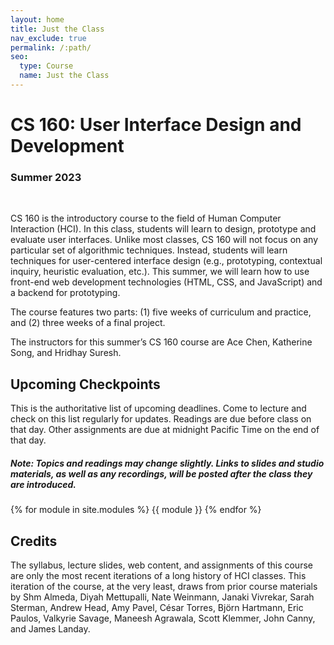 ```yaml
---
layout: home
title: Just the Class
nav_exclude: true
permalink: /:path/
seo:
  type: Course
  name: Just the Class
---
```


# CS 160: User Interface Design and Development
### Summer 2023

&nbsp;

CS 160 is the introductory course to the field of Human Computer Interaction (HCI). In this class, students will learn to design, prototype and evaluate user interfaces. Unlike most classes, CS 160 will not focus on any particular set of algorithmic techniques. Instead, students will learn techniques for user-centered interface design (e.g., prototyping, contextual inquiry, heuristic evaluation, etc.). This summer, we will learn how to use front-end web development technologies (HTML, CSS, and JavaScript) and a backend for prototyping.

The course features two parts: (1) five weeks of curriculum and practice, and (2) three weeks of a final project.

The instructors for this summer’s CS 160 course are Ace Chen, Katherine Song, and Hridhay Suresh.

## Upcoming Checkpoints

This is the authoritative list of upcoming deadlines. Come to lecture and check on this list regularly for updates. Readings are due before class on that day. Other assignments are due at midnight Pacific Time on the end of that day.

##### Note: Topics and readings may change slightly. Links to slides and studio materials, as well as any recordings, will be posted after the class they are introduced.

{% for module in site.modules %}
{{ module }}
{% endfor %}

## Credits

The syllabus, lecture slides, web content, and assignments of this course are only the most recent iterations of a long history of HCI classes. This iteration of the course, at the very least, draws from prior course materials by Shm Almeda, Diyah Mettupalli, Nate Weinmann, Janaki Vivrekar, Sarah Sterman, Andrew Head, Amy Pavel, César Torres, Björn Hartmann, Eric Paulos, Valkyrie Savage, Maneesh Agrawala, Scott Klemmer, John Canny, and James Landay.
